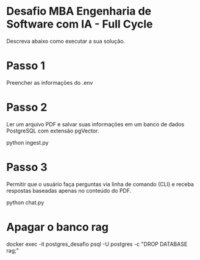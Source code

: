 # Desafio MBA Engenharia de Software com IA - Full Cycle

Descreva abaixo como executar a sua solução.

# Passo 1 
Preencher as informações do .env

# Passo 2 
Ler um arquivo PDF e salvar suas informações em um banco de dados PostgreSQL com extensão pgVector.

python ingest.py

# Passo 3
Permitir que o usuário faça perguntas via linha de comando (CLI) e receba respostas baseadas apenas no conteúdo do PDF.

python chat.py

# Apagar o banco rag
docker exec -it postgres_desafio psql -U postgres -c "DROP DATABASE rag;"
